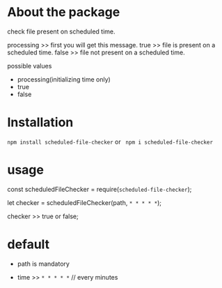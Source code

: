 # About the package
check file present on scheduled time.

processing >> first you will get this message.
true >> file is present on a scheduled time.
false >> file not present on a scheduled time.

possible values
* processing(initializing time only)
* true
* false


# Installation

`npm install scheduled-file-checker` or ` npm i scheduled-file-checker`


# usage 

const scheduledFileChecker = require(`scheduled-file-checker`);

let checker = scheduledFileChecker(path, `* * * * *`);

checker >> true or false;

# default

* path is mandatory 

* time >> `* * * * *` // every minutes

